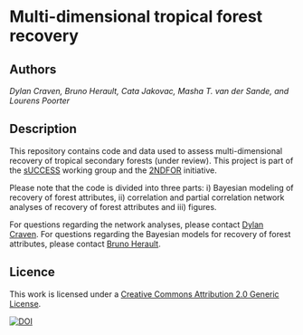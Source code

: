 # Multi-dimensional tropical forest recovery  

## Authors
*Dylan Craven, Bruno Herault, Cata Jakovac, Masha T. van der Sande, and Lourens Poorter*    

## Description  

This repository contains code and data used to assess multi-dimensional recovery of tropical secondary forests (under review). This project is part of the [sUCCESS](https://www.idiv.de/de/sdiv/arbeitsgruppen/pool-of-working-groups/success.html) working group and the [2NDFOR](https://sites.google.com/view/2ndfor/home) initiative. 

Please note that the code is divided into three parts: i) Bayesian modeling of recovery of forest attributes, ii) correlation and partial correlation network analyses of recovery of forest attributes and iii) figures.  

For questions regarding the network analyses, please contact [Dylan Craven](mailto:dylan.craven@aya.yale.edu). For questions regarding the Bayesian models for recovery of forest attributes, please contact [Bruno Herault](bruno.herault@cirad.fr).

## Licence  
 
This work is licensed under a [Creative Commons Attribution 2.0 Generic License](https://creativecommons.org/licenses/by/2.0/).

[![DOI](https://zenodo.org/badge/378277966.svg)](https://zenodo.org/badge/latestdoi/378277966)